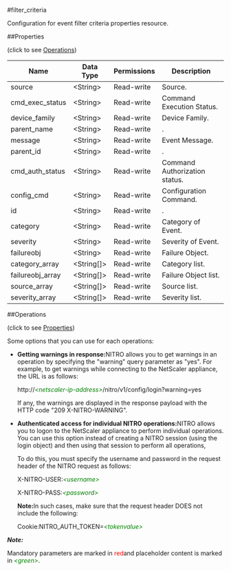 #filter_criteria

Configuration for event filter criteria properties resource.


##Properties 
<span>(click to see [Operations](#opera))</span>


<table><thead><tr><th>Name</th><th>Data Type</th><th>Permissions</th><th>Description</th></tr></thead><tbody><tr><td>source</td><td>&lt;String></td><td>Read-write</td><td>Source.</td></tr><tr><td>cmd_exec_status</td><td>&lt;String></td><td>Read-write</td><td>Command Execution Status.</td></tr><tr><td>device_family</td><td>&lt;String></td><td>Read-write</td><td>Device Family.</td></tr><tr><td>parent_name</td><td>&lt;String></td><td>Read-write</td><td>.</td></tr><tr><td>message</td><td>&lt;String></td><td>Read-write</td><td>Event Message.</td></tr><tr><td>parent_id</td><td>&lt;String></td><td>Read-write</td><td>.</td></tr><tr><td>cmd_auth_status</td><td>&lt;String></td><td>Read-write</td><td>Command Authorization status.</td></tr><tr><td>config_cmd</td><td>&lt;String></td><td>Read-write</td><td>Configuration Command.</td></tr><tr><td>id</td><td>&lt;String></td><td>Read-write</td><td>.</td></tr><tr><td>category</td><td>&lt;String></td><td>Read-write</td><td>Category of Event.</td></tr><tr><td>severity</td><td>&lt;String></td><td>Read-write</td><td>Severity of Event.</td></tr><tr><td>failureobj</td><td>&lt;String></td><td>Read-write</td><td>Failure Object.</td></tr><tr><td>category_array</td><td>&lt;String[]></td><td>Read-write</td><td>Category list.</td></tr><tr><td>failureobj_array</td><td>&lt;String[]></td><td>Read-write</td><td>Failure Object list.</td></tr><tr><td>source_array</td><td>&lt;String[]></td><td>Read-write</td><td>Source list.</td></tr><tr><td>severity_array</td><td>&lt;String[]></td><td>Read-write</td><td>Severity list.</td></tr></tbody></table>
##Operations 
<span>(click to see [Properties](#prope))</span>


Some options that you can use for each operations:
<ul><li><p><b>Getting warnings in response:</b>NITRO allows you to get warnings in an operation by specifying the "warning" query parameter as "yes". For example, to get warnings while connecting to the NetScaler appliance, the URL is as follows:</p><p>http://<span style="color:green;font-style:italic;">&lt;netscaler-ip-address&gt;</span>/nitro/v1/config/login?warning=yes</p><p>If any, the warnings are displayed in the response payload with the HTTP code "209 X-NITRO-WARNING".</p></li><li><p><b>Authenticated access for individual NITRO operations:</b>NITRO allows you to logon to the NetScaler appliance to perform individual operations. You can use this option instead of creating a NITRO session (using the login object) and then using that session to perform all operations,</p><p>To do this, you must specify the username and password in the request header of the NITRO request as follows:</p><p>X-NITRO-USER:<span style="color:green;font-style:italic;">&lt;username&gt;</span></p><p>X-NITRO-PASS:<span style="color:green;font-style:italic;">&lt;password&gt;</span></p><p><b>Note:</b>In such cases, make sure that the request header DOES not include the following:</p><p>Cookie:NITRO_AUTH_TOKEN=<span style="color:green;font-style:italic;">&lt;tokenvalue&gt;</span></p></li></ul>



***Note:*** 
Mandatory parameters are marked in <span style="color:#FF0000;">red</span>and placeholder content is marked in <span style="color:green;font-style:italic">&lt;green&gt;</span>.


